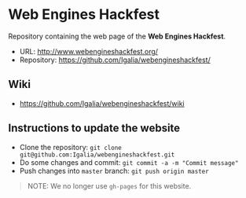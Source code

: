 # Web Engines Hackfest

Repository containing the web page of the **Web Engines Hackfest**.

* URL: http://www.webengineshackfest.org/
* Repository: https://github.com/Igalia/webengineshackfest/

## Wiki

* https://github.com/Igalia/webengineshackfest/wiki

## Instructions to update the website

* Clone the repository:
  ```git clone git@github.com:Igalia/webengineshackfest.git```
* Do some changes and commit:
  ```git commit -a -m "Commit message"```
* Push changes into `master` branch:
  ```git push origin master```

> NOTE: We no longer use `gh-pages` for this website.
